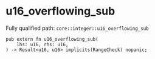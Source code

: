 # u16_overflowing_sub

Fully qualified path: `core::integer::u16_overflowing_sub`

<pre><code class="language-rust">pub extern fn u16_overflowing_sub(
    lhs: u16, rhs: u16,
) -&gt; Result&lt;u16, u16&gt; implicits(RangeCheck) nopanic;</code></pre>

